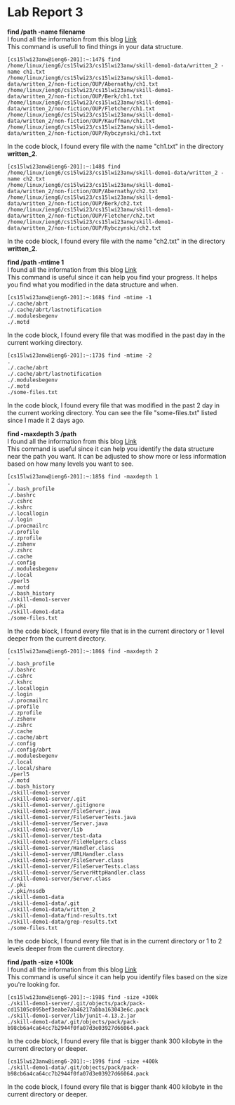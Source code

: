 # Lab Report 3
                 
**find /path -name filename**                   
I found all the information from this blog [Link](https://www.stackscale.com/blog/find-command-linux/)                   
This command is usefull to find things in your data structure.               
```
[cs15lwi23anw@ieng6-201]:~:147$ find /home/linux/ieng6/cs15lwi23/cs15lwi23anw/skill-demo1-data/written_2 -name ch1.txt
/home/linux/ieng6/cs15lwi23/cs15lwi23anw/skill-demo1-data/written_2/non-fiction/OUP/Abernathy/ch1.txt
/home/linux/ieng6/cs15lwi23/cs15lwi23anw/skill-demo1-data/written_2/non-fiction/OUP/Berk/ch1.txt
/home/linux/ieng6/cs15lwi23/cs15lwi23anw/skill-demo1-data/written_2/non-fiction/OUP/Fletcher/ch1.txt
/home/linux/ieng6/cs15lwi23/cs15lwi23anw/skill-demo1-data/written_2/non-fiction/OUP/Kauffman/ch1.txt
/home/linux/ieng6/cs15lwi23/cs15lwi23anw/skill-demo1-data/written_2/non-fiction/OUP/Rybczynski/ch1.txt
```
In the code block, I found every file with the name "ch1.txt" in the directory **written_2**.                 
```
[cs15lwi23anw@ieng6-201]:~:148$ find /home/linux/ieng6/cs15lwi23/cs15lwi23anw/skill-demo1-data/written_2 -name ch2.txt
/home/linux/ieng6/cs15lwi23/cs15lwi23anw/skill-demo1-data/written_2/non-fiction/OUP/Abernathy/ch2.txt
/home/linux/ieng6/cs15lwi23/cs15lwi23anw/skill-demo1-data/written_2/non-fiction/OUP/Berk/ch2.txt
/home/linux/ieng6/cs15lwi23/cs15lwi23anw/skill-demo1-data/written_2/non-fiction/OUP/Fletcher/ch2.txt
/home/linux/ieng6/cs15lwi23/cs15lwi23anw/skill-demo1-data/written_2/non-fiction/OUP/Rybczynski/ch2.txt
```
In the code block, I found every file with the name "ch2.txt" in the directory **written_2**.                 
                              
**find /path -mtime 1**                            
I found all the information from this blog [Link](https://www.stackscale.com/blog/find-command-linux/)                  
This command is useful since it can help you find your progress. It helps you find what you modified in the data structure and when.
```
[cs15lwi23anw@ieng6-201]:~:168$ find -mtime -1
./.cache/abrt
./.cache/abrt/lastnotification
./.modulesbegenv
./.motd
```
In the code block, I found every file that was modified in the past day in the current working directory.                 
```
[cs15lwi23anw@ieng6-201]:~:173$ find -mtime -2
.
./.cache/abrt
./.cache/abrt/lastnotification
./.modulesbegenv
./.motd
./some-files.txt
```
In the code block, I found every file that was modified in the past 2 day in the current working directory. You can see the file "some-files.txt" listed since I made it 2 days ago.               
                       
**find -maxdepth 3 /path**                                     
I found all the information from this blog [Link](https://www.stackscale.com/blog/find-command-linux/)                  
This command is useful since it can help you identify the data structure near the path you want. It can be adjusted to show more or less information based on how many levels you want to see.      
```
[cs15lwi23anw@ieng6-201]:~:185$ find -maxdepth 1
.
./.bash_profile
./.bashrc
./.cshrc
./.kshrc
./.locallogin
./.login
./.procmailrc
./.profile
./.zprofile
./.zshenv
./.zshrc
./.cache
./.config
./.modulesbegenv
./.local
./perl5
./.motd
./.bash_history
./skill-demo1-server
./.pki
./skill-demo1-data
./some-files.txt
```
In the code block, I found every file that is in the current directory or 1 level deeper from the current directory.                 
```
[cs15lwi23anw@ieng6-201]:~:186$ find -maxdepth 2
.
./.bash_profile
./.bashrc
./.cshrc
./.kshrc
./.locallogin
./.login
./.procmailrc
./.profile
./.zprofile
./.zshenv
./.zshrc
./.cache
./.cache/abrt
./.config
./.config/abrt
./.modulesbegenv
./.local
./.local/share
./perl5
./.motd
./.bash_history
./skill-demo1-server
./skill-demo1-server/.git
./skill-demo1-server/.gitignore
./skill-demo1-server/FileServer.java
./skill-demo1-server/FileServerTests.java
./skill-demo1-server/Server.java
./skill-demo1-server/lib
./skill-demo1-server/test-data
./skill-demo1-server/FileHelpers.class
./skill-demo1-server/Handler.class
./skill-demo1-server/URLHandler.class
./skill-demo1-server/FileServer.class
./skill-demo1-server/FileServerTests.class
./skill-demo1-server/ServerHttpHandler.class
./skill-demo1-server/Server.class
./.pki
./.pki/nssdb
./skill-demo1-data
./skill-demo1-data/.git
./skill-demo1-data/written_2
./skill-demo1-data/find-results.txt
./skill-demo1-data/grep-results.txt
./some-files.txt
```
In the code block, I found every file that is in the current directory or 1 to 2 levels deeper from the current directory.          
                                                         
**find /path -size +100k**                                    
I found all the information from this blog [Link](https://www.stackscale.com/blog/find-command-linux/)                  
This command is useful since it can help you identify files based on the size you're looking for.                   
```
[cs15lwi23anw@ieng6-201]:~:198$ find -size +300k
./skill-demo1-server/.git/objects/pack/pack-cd15105c095bef3eabe7ab46217abba163043e6c.pack
./skill-demo1-server/lib/junit-4.13.2.jar
./skill-demo1-data/.git/objects/pack/pack-b98cb6a4ca64cc7b2944f0fa07d3e03927d66064.pack
```
In the code block, I found every file that is bigger thank 300 kilobyte in the current directory or deeper.          
```
[cs15lwi23anw@ieng6-201]:~:199$ find -size +400k
./skill-demo1-data/.git/objects/pack/pack-b98cb6a4ca64cc7b2944f0fa07d3e03927d66064.pack
```
In the code block, I found every file that is bigger thank 400 kilobyte in the current directory or deeper.  

